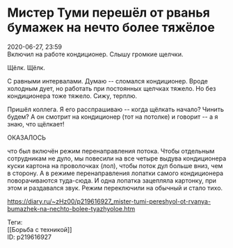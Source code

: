 Мистер Туми перешёл от рванья бумажек на нечто более тяжёлое
=============================================================

   
 2020-06-27, 23:59   
  Включил на работе кондиционер. Слышу громкие щелчки.   
   
 Щёлк. Щёлк.   
   
 С равными интервалами. Думаю -- сломался кондиционер. Вроде холодным дует, но работать при постоянных щелчках тяжело. Но без кондиционера тоже тяжело. Сижу, терплю.   
   
 Пришёл коллега. Я его расспрашиваю -- когда щёлкать начало? Чинить будем? А он смотрит на кондиционер (тот на потолке) и говорит -- а я знаю, что щёлкает!   
   
 ОКАЗАЛОСЬ   
   
 что был включён режим перенаправления потока. Чтобы отдельным сотрудникам не дуло, мы повесили на все четыре выдува кондиционера куски картона на проволочках (лол), чтобы поток дул больше вниз, чем в сторону. А в режиме перенаправления лопатки самого кондиционера поворачиваются туда-сюда. И одна лопатка зацепляла картонку, при этом и раздавался звук. Режим переключили на обычный и стало тихо.   
    
 <https://diary.ru/~zHz00/p219616927_mister-tumi-pereshyol-ot-rvanya-bumazhek-na-nechto-bolee-tyazhyoloe.htm>   
   
 Теги:   
 [[Борьба с техникой]]   
 ID: p219616927
